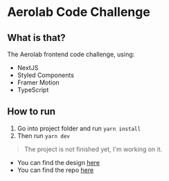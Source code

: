 # Aerolab Code Challenge

## What is that?

The Aerolab frontend code challenge, using:

- NextJS
- Styled Components
- Framer Motion
- TypeScript

## How to run

1. Go into project folder and run `yarn install`
2. Then run `yarn dev`

> The project is not finished yet, I'm working on it.

- You can find the design
  [here](https://www.figma.com/file/3O7BxHFnSSawJeny3lXWkE/Aerolab-Frontend-Developer-Coding-Challenge---Public?node-id=485%3A4814)
- You can find the repo
  [here](https://github.com/Aerolab/frontend-developer-coding-challenge)
